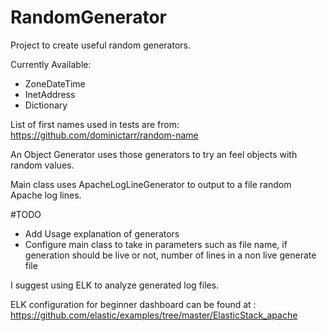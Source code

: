 # RandomGenerator
Project to create useful random generators.

Currently Available:
 - ZoneDateTime
 - InetAddress
 - Dictionary
 
List of first names used in tests are from: https://github.com/dominictarr/random-name

An Object Generator uses those generators to try an feel objects with random values.

Main class uses ApacheLogLineGenerator to output to a file random Apache log lines.

#TODO
 - Add Usage explanation of generators
 - Configure main class to take in parameters such as file name, if generation should be live or not, number of lines in a non live generate file


I suggest using ELK to analyze generated log files.

ELK configuration for beginner dashboard can be found at : https://github.com/elastic/examples/tree/master/ElasticStack_apache